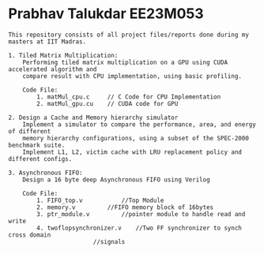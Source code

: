 

# Prabhav Talukdar EE23M053

	This repository consists of all project files/reports done during my masters at IIT Madras.
	
	1. Tiled Matrix Multiplication:
		Performing tiled matrix multiplication on a GPU using CUDA accelerated algorithm and
		compare result with CPU implementation, using basic profiling.
		
		Code File:
			1. matMul_cpu.c		// C Code for CPU Implementation
			2. matMul_gpu.cu	// CUDA code for GPU
   
	2. Design a Cache and Memory hierarchy simulator
 		Implement a simulator to compare the performance, area, and energy of different 
		memory hierarchy configurations, using a subset of the SPEC-2000 benchmark suite.
		Implement L1, L2, victim cache with LRU replacement policy and different configs.
	
 	3. Asynchronous FIFO:
		Design a 16 byte deep Asynchronous FIFO using Verilog
		
		Code File:
			1. FIFO_top.v			//Top Module
			2. memory.v			//FIFO memory block of 16bytes
			3. ptr_module.v			//pointer module to handle read and write
			4. twoflopsynchronizer.v	//Two FF synchronizer to synch cross domain
							//signals

		

